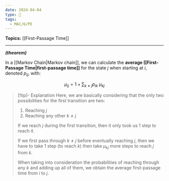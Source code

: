 ```yaml
---
date: 2024-04-04
type: 🧠
tags:
  - MAC/6/PE
---
```


**Topics:** [[First-Passage Time]]

---

_**(theorem)**_

In a [[Markov Chain|Markov chain]], we can calculate the **average [[First-Passage Time|first-passage time]]** for the state $j$ when starting at $i$, denoted $p_{ij}$, with:

$$
\mu_{ij} = 1 + \sum_{k\neq j} p_{ik}\ \mu_{kj}
$$

> [!tip]- Explanation
> Here, we are basically considering that the only two possibilities for the first transition are two:
> 
> 1. Reaching $j$
> 2. Reaching any other $k \neq j$
> 
> If we reach $j$ during the first transition, then it only took us 1 step to reach it.
> 
> If we first pass through $k \neq j$ before eventually reaching $j$, then we have to take 1 step (to reach $k$) then take $\mu_{kj}$ more steps to reach $j$ from $k$. 
> 
> When taking into consideration the probabilities of reaching through any $k$ and adding up all of them, we obtain the average first-passage time from $i$ to $j$.
